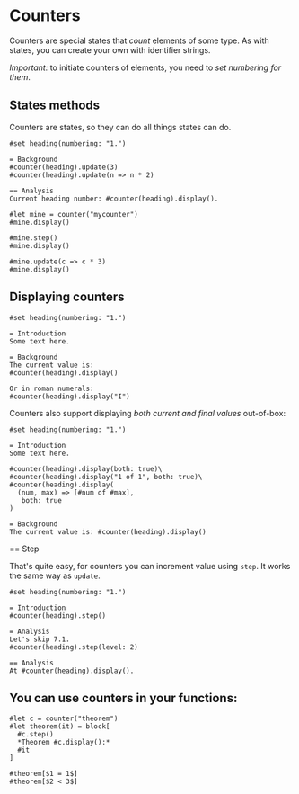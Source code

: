 # Counters

Counters are special states that _count_ elements of some type.
As with states, you can create your own with identifier strings.

_Important:_ to initiate counters of elements, you need to _set numbering for them_.

## States methods

Counters are states, so they can do all things states can do.

```typ
#set heading(numbering: "1.")

= Background
#counter(heading).update(3)
#counter(heading).update(n => n * 2)

== Analysis
Current heading number: #counter(heading).display().
```

```typ
#let mine = counter("mycounter")
#mine.display()

#mine.step()
#mine.display()

#mine.update(c => c * 3)
#mine.display()
```

## Displaying counters
```typ
#set heading(numbering: "1.")

= Introduction
Some text here.

= Background
The current value is:
#counter(heading).display()

Or in roman numerals:
#counter(heading).display("I")
```

Counters also support displaying _both current and final values_ out-of-box:

```typ
#set heading(numbering: "1.")

= Introduction
Some text here.

#counter(heading).display(both: true)\
#counter(heading).display("1 of 1", both: true)\
#counter(heading).display(
  (num, max) => [#num of #max],
   both: true
)

= Background
The current value is: #counter(heading).display()
```

== Step

That's quite easy, for counters you can increment value using `step`. It works the same way as `update`.

```typ
#set heading(numbering: "1.")

= Introduction
#counter(heading).step()

= Analysis
Let's skip 7.1.
#counter(heading).step(level: 2)

== Analysis
At #counter(heading).display().
```

## You can use counters in your functions:

```typ
#let c = counter("theorem")
#let theorem(it) = block[
  #c.step()
  *Theorem #c.display():*
  #it
]

#theorem[$1 = 1$]
#theorem[$2 < 3$]
```
